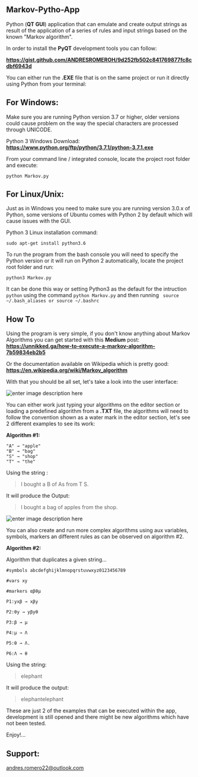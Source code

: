 ## Markov-Pytho-App
Python (**QT GUI**) application that can emulate and create output strings as result of the application of a series of rules and input strings based on the known "Markov algorithm".

In order to install the **PyQT** development tools you can follow:

**https://gist.github.com/ANDRESROMEROH/9d252fb502c841769877fc8cdbf6943d**

You can either run the **.EXE** file that is on the same project or run it directly using Python from your terminal:

**For Windows:**
-
Make sure you are running Python version 3.7 or higher, older versions could cause problem on the way the special characters are processed through UNICODE.

Python 3 Windows Download: 
**https://www.python.org/ftp/python/3.7.1/python-3.7.1.exe**

From your command line / integrated console, locate the project root folder and execute:

    python Markov.py

**For Linux/Unix:**
-
Just as in Windows you need to make sure you are running version 3.0.x of Python, some versions of Ubuntu comes with Python 2 by default which will cause issues with the GUI.

Python 3 Linux installation command:

    sudo apt-get install python3.6

To run the program from the bash console you will need to specify the Python version or it will run on Python 2 automatically, locate the project root folder and run:

    python3 Markov.py

It can be done this way or setting Python3 as the default for the intruction `python` using the command `python Markov.py` and then running `
source ~/.bash_aliases or source ~/.bashrc`

**How To**
-
Using the program is very simple, if you don't know anything about Markov Algorithms you can get started with this **Medium** post: 
**https://unnikked.ga/how-to-execute-a-markov-algorithm-7b59834eb2b5** 

Or the documentation available on Wikipedia which is pretty good:
**https://en.wikipedia.org/wiki/Markov_algorithm**

With that you should be all set, let's take a look into the user interface:

![enter image description here](https://lh3.googleusercontent.com/lXj1GKoQDjmLjePoNownuhiTk37GtiU0SQEYsgR8ODMPHG85kRjlSIqdUjBEOTOKj6y_8M7A5g9O "User Interface")

You can either work just typing your algorithms on the editor section or loading a predefined algorithm from a **.TXT** file, the algorithms will need to follow the convention shown as a water mark in the editor section, let's see 2 different examples to see its work:

**Algorithm #1:**

    "A" → "apple"
	"B" → "bag"
	"S" → "shop"
	"T" → "the"
Using the string :

> I bought a B of As from T S.

It will produce the Output: 

> I bought a bag of apples from the shop.


![enter image description here](https://lh3.googleusercontent.com/sXsOU8854VrUlgdJ2zs8BrvQ276vKAfEZ4Kxes4J8CoWNY_pk9jbC6fDexfVAgP02G9aQAmS5pmx)

You can also create and run more complex algorithms using aux variables, symbols, markers an different rules as can be observed on algorithm #2.

**Algorithm #2:**

Algorithm that duplicates a given string...

    #symbols abcdefghijklmnopqrstuvwxyz0123456789

	#vars xy

	#markers αβθμ

	P1:yxβ → xβy

	P2:θy → yβyθ

	P3:β → μ

	P4:μ → Λ

	P5:θ → Λ.

	P6:Λ → θ
Using the string:

> elephant

It will produce the output:

> elephantelephant

These are just 2 of the examples that can be executed within the app, development is still opened and there might be new algorithms which have not been tested.

Enjoy!...

**Support:**
-
andres.romero22@outlook.com

